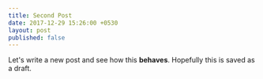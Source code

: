```yaml
---
title: Second Post
date: 2017-12-29 15:26:00 +0530
layout: post
published: false
---
```


Let's write a new post and see how this **behaves**. Hopefully this is saved as a draft.
